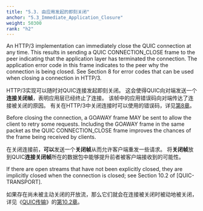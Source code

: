 ```yaml
---
title: "5.3. 由应用发起的即刻关闭"
anchor: "5.3_Immediate_Application_Closure"
weight: 50300
rank: "h2"
---
```


An HTTP/3 implementation can immediately close the QUIC connection at any time. This results in sending a QUIC CONNECTION_CLOSE frame to the peer indicating that the application layer has terminated the connection. The application error code in this frame indicates to the peer why the connection is being closed. See Section 8 for error codes that can be used when closing a connection in HTTP/3.

HTTP/3实现可以随时对QUIC连接发起即刻关闭。
这会使得QUIC向对端发送一个**连接关闭帧**，表明应用层已经终止了连接。
该帧中的应用错误码向对端传达了连接被关闭的原因。
有关在HTTP/3中关闭连接时可以使用的错误码，详见[第8章]()。

Before closing the connection, a GOAWAY frame MAY be sent to allow the client to retry some requests. Including the GOAWAY frame in the same packet as the QUIC CONNECTION_CLOSE frame improves the chances of the frame being received by clients.

在关闭连接前，**可以**发送一个**关闭帧**从而允许客户端重发一些请求。
将**关闭帧**放到QUIC**连接关闭帧**所在的数据包中能够提升前者被客户端接收到的可能性。

If there are open streams that have not been explicitly closed, they are implicitly closed when the connection is closed; see Section 10.2 of [QUIC-TRANSPORT].

如果存在尚未被主动关闭的开放流，那么它们就会在连接被关闭时被动地被关闭，详见《[QUIC传输]()》的[第10.2章]()。
